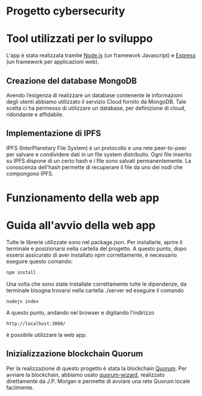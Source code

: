 # Progetto cybersecurity
# Tool utilizzati per lo sviluppo

L'app è stata realizzata tramite [Node.js](https://nodejs.org/it/) (un framework Javascript) e [Express](https://expressjs.com/it/) (un framework per applicazioni web).

## Creazione del database MongoDB

Avendo l’esigenza di realizzare un database contenente le informazioni degli utenti abbiamo utilizzato il servizio Cloud fornito da MongoDB.
Tale scelta ci ha permesso di utilizzare un database, per definizione di cloud, ridondante e affidabile.

## Implementazione di IPFS
IPFS (InterPlanetary File System) è un protocollo e una rete peer-to-peer per salvare e condividere dati in un file system distribuito. Ogni file inserito su IPFS dispone di un certo hash e i file sono salvati permanentemente. La conoscenza dell'hash permette di recuperare il file da uno dei nodi che compongono IPFS.
# Funzionamento della web app

# Guida all'avvio della web app

Tutte le librerie utilizzate sono nel package.json. Per installarle, aprire il terminale e posizionarsi nella cartella del progetto. A questo punto, dopo essersi assicurato di aver installato npm correttamente, è necessario eseguire questo comando:

```bash
npm install 
```

Una volta che sono state installate correttamente tutte le dipendenze, da terminale bisogna trovarsi nella cartella ./server ed eseguire il comando 
```
nodejs index
```
A questo punto, andando nel browser e digitando l'indirizzo 
```
http://localhost:3000/
```
è possibile utilizzare la web app.

## Inizializzazione blockchain Quorum

Per la realizzazione di questo progetto è stata la blockchain [Quorum](https://www.goquorum.com/). Per avviare la blockchain, abbiamo usato [quorum-wizard](https://github.com/jpmorganchase/quorum-wizard), realizzato direttamente da J.P. Morgan e permette di avviare una rete Quorum locale facilmente.
